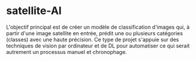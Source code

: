 # satellite-AI
L'objectif principal est de créer un modèle de classification d'images qui, à partir d'une image satellite en entrée, prédit une ou plusieurs catégories (classes) avec une haute précision. Ce type de projet s'appuie sur des techniques de vision par ordinateur et de DL pour automatiser ce qui serait autrement un processus manuel et chronophage.

